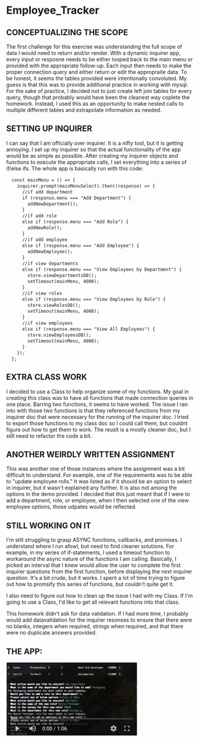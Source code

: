 # Employee_Tracker

## CONCEPTUALIZING THE SCOPE

The first challenge for this exercise was understanding the full scope of data I would need to return and/or render. With a dynamic inquirer app, every input or resposne needs to be either looped back to the main menu or provided with the appropriate follow-up. Each input then needs to make the proper connection query and either return or edit the appropraite data. To be honest, it seems the tables provided were intentionally convoluted. My guess is that this was to provide additional practice in working with mysql. For the sake of practice, I decided not to just create left join tables for every query, though that probably would have been the cleanest way coplete the homework. Instead, I used this as an opportunity to make nested calls to multiple different tables and extrapolate information as needed.

## SETTING UP INQUIRER

I can say that I am officially over inquirer. It is a nifty tool, but it is getting annoying. I set up my inquirer so that the actual functionality of the app would be as simple as possible. After creating my inquirer objects and functions to execute the appropriate calls, I set everything into a series of if/else ifs. The whole app is basically run with this code:

```
  const mainMenu = () => {
    inquirer.prompt(mainMenuSelect).then((response) => {
      //if add department
      if (response.menu === "Add Department") {
        addNewDepartment();
      }
      //if add role
      else if (response.menu === "Add Role") {
        addNewRole();
      }
      //if add employee
      else if (response.menu === "Add Employee") {
        addNewEmployee();
      }
      //if view departments
      else if (response.menu === "View Employees by Department") {
        store.viewDepartmentsDB();
        setTimeout(mainMenu, 4000);
      }
      //if view roles
      else if (response.menu === "View Employees by Role") {
        store.viewRolesDB();
        setTimeout(mainMenu, 4000);
      }
      //if view employees
      else if (response.menu === "View All Employees") {
        store.viewEmployeesDB();
        setTimeout(mainMenu, 4000);
      }
    });
  };
```

## EXTRA CLASS WORK

I decided to use a Class to help organize some of my functions. My goal in creating this class was to have all functions that made connection queries in one place. Barring two functions, it seems to have worked. The issue I ran into with those two functions is that they referenced functions from my inquirer doc that were necessary for the running of the inquirer doc. I tried to export those functions to my class doc so I could call them, but couldnt figure out how to get them to work. The reuslt is a mostly cleaner doc, but I still need to refactor the code a bit.

## ANOTHER WEIRDLY WRITTEN ASSIGNMENT

This was another one of those instances where the assignment was a bit difficult to understand. For example, one of the requirements was to be able to "update employee rolls." It was listed as if it should be an option to select in inquirer, but it wasn't explained any further. It is also not among the options in the demo provided. I decided that this just meant that if I were to add a department, role, or employee, when I then selected one of the view employee options, those udpates would be reflected.

## STILL WORKING ON IT

I'm still struggling to grasp ASYNC functions, callbacks, and promises. I understand where I run afowl, but need to find cleaner solutions. For example, in my series of if-statements, I used a timeout function to workaround the async nature of the functions I am calling. Basically, I picked an interval that I knew would allow the user to complete the first inquirer questions from the first function, before displaying the next inquirer question. It's a bit crude, but it works. I spent a lot of time trying to figure out how to promsify this series of functions, but couldn't quite get it.

I also need to figure out how to clean up the issue I had with my Class. If I'm going to use a Class, I'd like to get all relevant functions into that class.

This homework didn't ask for data validation. If I had more time, I probably would add datavalidation for the inquirer resonses to ensure that there were no blanks, integers when required, strings when required, and that there were no duplicate answers provided.

## THE APP:

[![Click Through of App](assets/videoImg.png)](https://youtu.be/pqUVb0H23CY)
